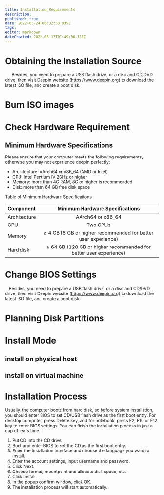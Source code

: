 ```yaml
---
title: Installation_Requirements
description: 
published: true
date: 2022-05-24T06:32:53.839Z
tags: 
editor: markdown
dateCreated: 2022-05-13T07:49:06.118Z
---
```


# Obtaining the Installation Source
&emsp;&ensp;Besides, you need to prepare a USB flash drive, or a disc and CD/DVD drive, then visit Deepin website (https://www.deepin.org) to download the latest ISO file, and create a boot disk.

# Burn ISO images

# Check Hardware Requirement
## Minimum Hardware Specifications

Please ensure that your computer meets the following requirements, otherwise you may not experience deepin perfectly:

- Architecture: AArch64 or x86_64 (AMD or Intel)
- CPU: Intel Pentium IV 2GHz or higher
- Memory: more than 4G RAM, 8G or higher is recommended
- Disk: more than 64 GB free disk space

Table of Minimum Hardware Specifications

| **Component** |                 **Minimum Hardware Specifications**              |
| :------------ | :--------------------------------------------------------------: |
| Architecture  | AArch64 or x86_64                                                |
| CPU           | Two CPUs                                                         |
| Memory        | ≥ 4 GB (8 GB or higher recommended for better user experience)   |
| Hard disk     | ≥ 64 GB (120 GB or higher recommended for better user experience)|

# Change BIOS Settings

&nbsp;&nbsp;&nbsp;Besides, you need to prepare a USB flash drive, or a disc and CD/DVD drive, then visit Deepin website (https://www.deepin.org) to download the latest ISO file, and create a boot disk.

# Planning Disk Partitions
# Install Mode
## install on physical host
## install on virtual machine

# Installation Process

   Usually, the computer boots from hard disk, so before system installation, you should enter BIOS to set CD/USB flash drive as the first boot entry.
   For desktop computer, press Delete key, and for notebook, press F2, F10 or F12 key to enter BIOS settings.
   You can finish the installation process in just a cup of tea's time.

1. Put CD into the CD drive.
2. Boot and enter BIOS to set the CD as the first boot entry.
3. Enter the installation interface and choose the language you want to install.
4. Enter the account settings, input username and password.
5. Click Next.
6. Choose format, mountpoint and allocate disk space, etc.
7. Click Install.
8. In the popup confirm window, click OK.
9. The installation process will start automatically.